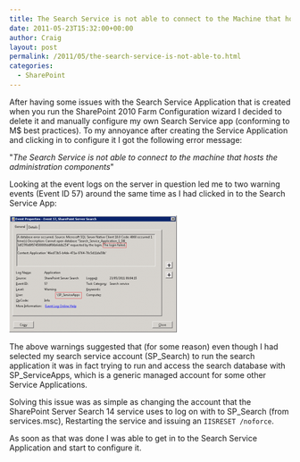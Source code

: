 ```yaml
---
title: The Search Service is not able to connect to the Machine that hosts the administration components
date: 2011-05-23T15:32:00+00:00
author: Craig
layout: post
permalink: /2011/05/the-search-service-is-not-able-to.html
categories:
  - SharePoint
---
```

After having some issues with the Search Service Application that is created when you run the SharePoint 2010 Farm Configuration wizard I decided to delete it and manually configure my own Search Service app (conforming to M$ best practices). To my annoyance after creating the Service Application and clicking in to configure it I got the following error message:

"*The Search Service is not able to connect to the machine that hosts the administration components*"

<!--more-->

Looking at the event logs on the server in question led me to two warning events (Event ID 57) around the same time as I had clicked in to the Search Service App:

![EventID57](/assets/images/EventID57-b-300x209.png)

The above warnings suggested that (for some reason) even though I had selected my search service account (SP_Search) to run the search application it was in fact trying to run and access the search database with SP_ServiceApps, which is a generic managed account for some other Service Applications.

Solving this issue was as simple as changing the account that the SharePoint Server Search 14 service uses to log on with to SP_Search (from services.msc), Restarting the service and issuing an `IISRESET /noforce`.

As soon as that was done I was able to get in to the Search Service Application and start to configure it.
